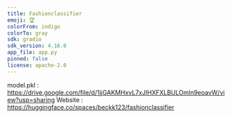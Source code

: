 ```yaml
---
title: Fashionclassifier
emoji: 🏆
colorFrom: indigo
colorTo: gray
sdk: gradio
sdk_version: 4.16.0
app_file: app.py
pinned: false
license: apache-2.0
---
```



model.pkl : https://drive.google.com/file/d/1jjGAKMHxvL7xJIHXFXLBULOmln9eoavW/view?usp=sharing
Website : https://huggingface.co/spaces/beckk123/fashionclassifier

